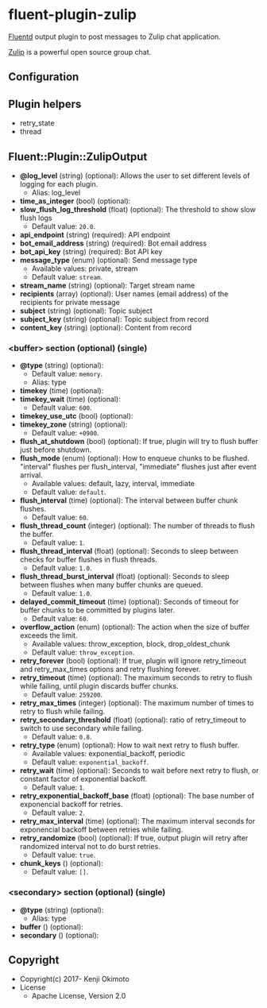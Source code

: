 # fluent-plugin-zulip

[Fluentd](http://fluentd.org/) output plugin to post messages to Zulip chat application.

[Zulip](https://zulip.org/) is a powerful open source group chat.

## Configuration

## Plugin helpers

* retry_state
* thread

## Fluent::Plugin::ZulipOutput

* **@log_level** (string) (optional): Allows the user to set different levels of logging for each plugin.
  * Alias: log_level
* **time_as_integer** (bool) (optional): 
* **slow_flush_log_threshold** (float) (optional): The threshold to show slow flush logs
  * Default value: `20.0`.
* **api_endpoint** (string) (required): API endpoint
* **bot_email_address** (string) (required): Bot email address
* **bot_api_key** (string) (required): Bot API key
* **message_type** (enum) (optional): Send message type
  * Available values: private, stream
  * Default value: `stream`.
* **stream_name** (string) (optional): Target stream name
* **recipients** (array) (optional): User names (email address) of the recipients for private message
* **subject** (string) (optional): Topic subject
* **subject_key** (string) (optional): Topic subject from record
* **content_key** (string) (optional): Content from record

### \<buffer\> section (optional) (single)

* **@type** (string) (optional): 
  * Default value: `memory`.
  * Alias: type
* **timekey** (time) (optional): 
* **timekey_wait** (time) (optional): 
  * Default value: `600`.
* **timekey_use_utc** (bool) (optional): 
* **timekey_zone** (string) (optional): 
  * Default value: `+0900`.
* **flush_at_shutdown** (bool) (optional): If true, plugin will try to flush buffer just before shutdown.
* **flush_mode** (enum) (optional): How to enqueue chunks to be flushed. "interval" flushes per flush_interval, "immediate" flushes just after event arrival.
  * Available values: default, lazy, interval, immediate
  * Default value: `default`.
* **flush_interval** (time) (optional): The interval between buffer chunk flushes.
  * Default value: `60`.
* **flush_thread_count** (integer) (optional): The number of threads to flush the buffer.
  * Default value: `1`.
* **flush_thread_interval** (float) (optional): Seconds to sleep between checks for buffer flushes in flush threads.
  * Default value: `1.0`.
* **flush_thread_burst_interval** (float) (optional): Seconds to sleep between flushes when many buffer chunks are queued.
  * Default value: `1.0`.
* **delayed_commit_timeout** (time) (optional): Seconds of timeout for buffer chunks to be committed by plugins later.
  * Default value: `60`.
* **overflow_action** (enum) (optional): The action when the size of buffer exceeds the limit.
  * Available values: throw_exception, block, drop_oldest_chunk
  * Default value: `throw_exception`.
* **retry_forever** (bool) (optional): If true, plugin will ignore retry_timeout and retry_max_times options and retry flushing forever.
* **retry_timeout** (time) (optional): The maximum seconds to retry to flush while failing, until plugin discards buffer chunks.
  * Default value: `259200`.
* **retry_max_times** (integer) (optional): The maximum number of times to retry to flush while failing.
* **retry_secondary_threshold** (float) (optional): ratio of retry_timeout to switch to use secondary while failing.
  * Default value: `0.8`.
* **retry_type** (enum) (optional): How to wait next retry to flush buffer.
  * Available values: exponential_backoff, periodic
  * Default value: `exponential_backoff`.
* **retry_wait** (time) (optional): Seconds to wait before next retry to flush, or constant factor of exponential backoff.
  * Default value: `1`.
* **retry_exponential_backoff_base** (float) (optional): The base number of exponencial backoff for retries.
  * Default value: `2`.
* **retry_max_interval** (time) (optional): The maximum interval seconds for exponencial backoff between retries while failing.
* **retry_randomize** (bool) (optional): If true, output plugin will retry after randomized interval not to do burst retries.
  * Default value: `true`.
* **chunk_keys** () (optional): 
  * Default value: `[]`.


### \<secondary\> section (optional) (single)

* **@type** (string) (optional): 
  * Alias: type
* **buffer** () (optional): 
* **secondary** () (optional): 

## Copyright

* Copyright(c) 2017- Kenji Okimoto
* License
  * Apache License, Version 2.0
